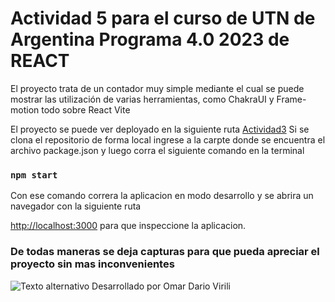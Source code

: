 # Actividad 5 para el curso de UTN de Argentina Programa 4.0 2023 de REACT
El proyecto trata de un contador muy simple mediante el cual se puede mostrar las utilización de varias herramientas, como ChakraUI y Frame-motion todo sobre React Vite

El proyecto se puede ver deployado en la siguiente ruta [Actividad3](https://odv144.github.io/ArgProTP5/)
Si se clona el repositorio de forma local ingrese a la carpte donde se encuentra el archivo package.json y luego corra el siguiente comando en la terminal
### `npm start`
Con ese comando correra la aplicacion en modo desarrollo y se abrira un navegador con la siguiente ruta

[http://localhost:3000](http://localhost:3000) para que inspeccione la aplicacion.

### De todas maneras se deja capturas para que pueda apreciar el proyecto sin mas inconvenientes
![Texto alternativo](https://i.postimg.cc/QxdMRmVq/actividad3.jpg "Captura pagina principal")
Desarrollado por Omar Dario Virili